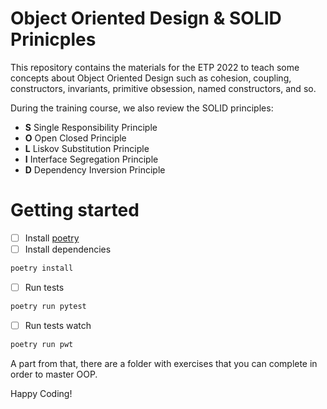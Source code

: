 # Object Oriented Design & SOLID Prinicples

This repository contains the materials for the ETP 2022 to teach some concepts about Object Oriented Design such as cohesion, coupling, constructors, invariants, primitive obsession, named constructors, and so.

During the training course, we also review the SOLID principles:

* **S** Single Responsibility Principle
* **O** Open Closed Principle
* **L** Liskov Substitution Principle
* **I**  Interface Segregation Principle
* **D** Dependency Inversion Principle

# Getting started

- [ ] Install [poetry](https://python-poetry.org/docs/)
- [ ] Install dependencies
```bash
poetry install
```
- [ ] Run tests
```bash
poetry run pytest
```
- [ ] Run tests watch
```bash
poetry run pwt
```

A part from that, there are a folder with exercises that you can complete in order to master OOP.

Happy Coding!